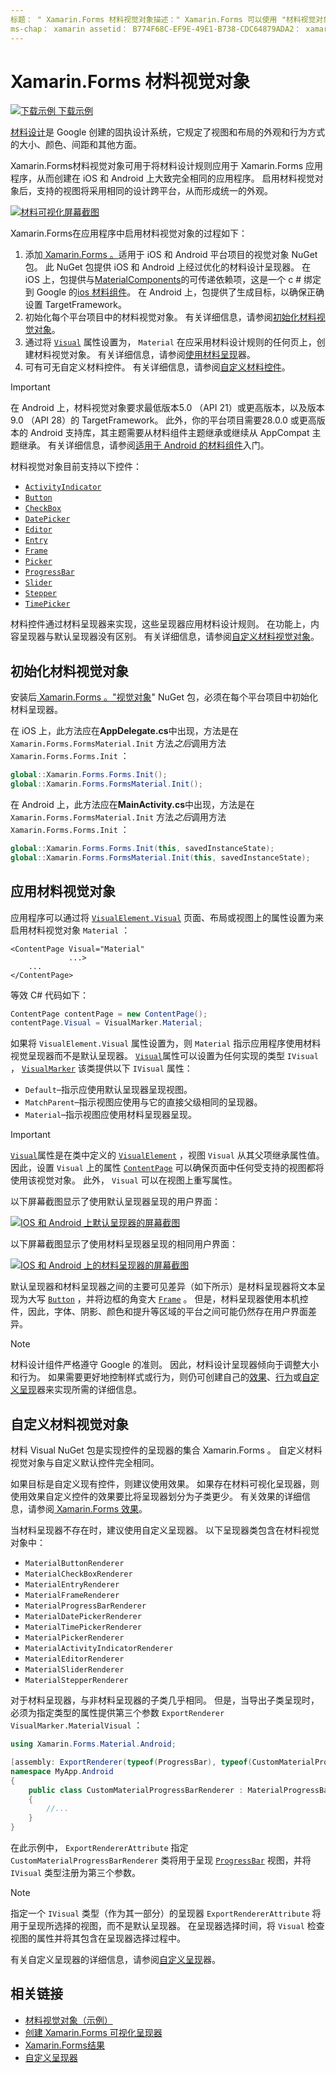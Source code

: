 ```yaml
---
标题： " Xamarin.Forms 材料视觉对象描述：" Xamarin.Forms 可以使用 "材料视觉对象" 创建 Xamarin.Forms 在 iOS 和 Android 上大致相同的应用程序。
ms-chap： xamarin assetid： B774F68C-EF9E-49E1-B738-CDC64879ADA2： xamarin 窗体作者： profexorgeek： jusjohns ms. 日期：11/25/2019 非 loc： [ Xamarin.Forms ， Xamarin.Essentials ]
---
```


# <a name="xamarinforms-material-visual"></a>Xamarin.Forms 材料视觉对象

[![下载示例](~/media/shared/download.png) 下载示例](https://docs.microsoft.com/samples/xamarin/xamarin-forms-samples/userinterface-visualdemos)

[材料设计](https://material.io)是 Google 创建的固执设计系统，它规定了视图和布局的外观和行为方式的大小、颜色、间距和其他方面。

Xamarin.Forms材料视觉对象可用于将材料设计规则应用于 Xamarin.Forms 应用程序，从而创建在 iOS 和 Android 上大致完全相同的应用程序。 启用材料视觉对象后，支持的视图将采用相同的设计跨平台，从而形成统一的外观。

[![材料可视化屏幕截图](material-visual-images/material-visual-cropped.png)](material-visual-images/material-visual.png#lightbox)

Xamarin.Forms在应用程序中启用材料视觉对象的过程如下：

1. 添加[ Xamarin.Forms 。](https://www.nuget.org/packages/Xamarin.Forms.Visual.Material/)适用于 iOS 和 Android 平台项目的视觉对象 NuGet 包。 此 NuGet 包提供 iOS 和 Android 上经过优化的材料设计呈现器。 在 iOS 上，包提供与[MaterialComponents](https://www.nuget.org/packages/Xamarin.iOS.MaterialComponents)的可传递依赖项，这是一个 c # 绑定到 Google 的[ios 材料组件](https://material.io/develop/ios/)。 在 Android 上，包提供了生成目标，以确保正确设置 TargetFramework。
1. 初始化每个平台项目中的材料视觉对象。 有关详细信息，请参阅[初始化材料视觉对象](#initialize-material-visual)。
1. 通过将 [`Visual`](xref:Xamarin.Forms.VisualElement.Visual) 属性设置为， `Material` 在应采用材料设计规则的任何页上，创建材料视觉对象。 有关详细信息，请参阅[使用材料呈现](#apply-material-visual)器。
1. 可有可无自定义材料控件。 有关详细信息，请参阅[自定义材料控件](#customize-material-visual)。

> [!IMPORTANT]
> 在 Android 上，材料视觉对象要求最低版本5.0 （API 21）或更高版本，以及版本9.0 （API 28）的 TargetFramework。 此外，你的平台项目需要28.0.0 或更高版本的 Android 支持库，其主题需要从材料组件主题继承或继续从 AppCompat 主题继承。 有关详细信息，请参阅[适用于 Android 的材料组件](https://github.com/material-components/material-components-android/blob/master/docs/getting-started.md)入门。

材料视觉对象目前支持以下控件：

- [`ActivityIndicator`](xref:Xamarin.Forms.ActivityIndicator)
- [`Button`](xref:Xamarin.Forms.Button)
- [`CheckBox`](xref:Xamarin.Forms.CheckBox)
- [`DatePicker`](xref:Xamarin.Forms.DatePicker)
- [`Editor`](xref:Xamarin.Forms.Editor)
- [`Entry`](xref:Xamarin.Forms.Entry)
- [`Frame`](xref:Xamarin.Forms.Frame)
- [`Picker`](xref:Xamarin.Forms.Picker)
- [`ProgressBar`](xref:Xamarin.Forms.ProgressBar)
- [`Slider`](xref:Xamarin.Forms.Slider)
- [`Stepper`](xref:Xamarin.Forms.Stepper)
- [`TimePicker`](xref:Xamarin.Forms.TimePicker)

材料控件通过材料呈现器来实现，这些呈现器应用材料设计规则。 在功能上，内容呈现器与默认呈现器没有区别。 有关详细信息，请参阅[自定义材料视觉对象](#customize-material-visual)。

## <a name="initialize-material-visual"></a>初始化材料视觉对象

安装后[ Xamarin.Forms 。"视觉对象](https://www.nuget.org/packages/Xamarin.Forms.Visual.Material/)" NuGet 包，必须在每个平台项目中初始化材料呈现器。

在 iOS 上，此方法应在**AppDelegate.cs**中出现，方法是在 `Xamarin.Forms.FormsMaterial.Init` 方法*之后*调用方法 `Xamarin.Forms.Forms.Init` ：

```csharp
global::Xamarin.Forms.Forms.Init();
global::Xamarin.Forms.FormsMaterial.Init();
```

在 Android 上，此方法应在**MainActivity.cs**中出现，方法是在 `Xamarin.Forms.FormsMaterial.Init` 方法*之后*调用方法 `Xamarin.Forms.Forms.Init` ：

```csharp
global::Xamarin.Forms.Forms.Init(this, savedInstanceState);
global::Xamarin.Forms.FormsMaterial.Init(this, savedInstanceState);
```

## <a name="apply-material-visual"></a>应用材料视觉对象

应用程序可以通过将 [`VisualElement.Visual`](xref:Xamarin.Forms.VisualElement.Visual) 页面、布局或视图上的属性设置为来启用材料视觉对象 `Material` ：

```xaml
<ContentPage Visual="Material"
             ...>
    ...
</ContentPage>
```

等效 C# 代码如下：

```csharp
ContentPage contentPage = new ContentPage();
contentPage.Visual = VisualMarker.Material;
```

如果将 `VisualElement.Visual` 属性设置为，则 `Material` 指示应用程序使用材料视觉呈现器而不是默认呈现器。 [`Visual`](xref:Xamarin.Forms.VisualElement.Visual)属性可以设置为任何实现的类型 `IVisual` ， [`VisualMarker`](xref:Xamarin.Forms.VisualMarker) 该类提供以下 `IVisual` 属性：

- `Default`–指示应使用默认呈现器呈现视图。
- `MatchParent`–指示视图应使用与它的直接父级相同的呈现器。
- `Material`–指示视图应使用材料呈现器呈现。

> [!IMPORTANT]
> [`Visual`](xref:Xamarin.Forms.VisualElement.Visual)属性是在类中定义的 [`VisualElement`](xref:Xamarin.Forms.VisualElement) ，视图 `Visual` 从其父项继承属性值。 因此，设置 `Visual` 上的属性 [`ContentPage`](xref:Xamarin.Forms.ContentPage) 可以确保页面中任何受支持的视图都将使用该视觉对象。 此外， `Visual` 可以在视图上重写属性。

以下屏幕截图显示了使用默认呈现器呈现的用户界面：

[![IOS 和 Android 上默认呈现器的屏幕截图](material-visual-images/default-renderers.png "使用默认呈现器的视图")](material-visual-images/default-renderers-large.png#lightbox)

以下屏幕截图显示了使用材料呈现器呈现的相同用户界面：

[![IOS 和 Android 上的材料呈现器的屏幕截图](material-visual-images/material-renderers.png "使用材料呈现器的视图")](material-visual-images/material-renderers-large.png#lightbox)

默认呈现器和材料呈现器之间的主要可见差异（如下所示）是材料呈现器将文本呈现为大写 [`Button`](xref:Xamarin.Forms.Button) ，并将边框的角变大 [`Frame`](xref:Xamarin.Forms.Frame) 。 但是，材料呈现器使用本机控件，因此，字体、阴影、颜色和提升等区域的平台之间可能仍然存在用户界面差异。

> [!NOTE]
> 材料设计组件严格遵守 Google 的准则。 因此，材料设计呈现器倾向于调整大小和行为。 如果需要更好地控制样式或行为，则仍可创建自己的[效果](~/xamarin-forms/app-fundamentals/effects/index.md)、[行为](~/xamarin-forms/app-fundamentals/behaviors/index.md)或[自定义呈现](~/xamarin-forms/app-fundamentals/custom-renderer/index.md)器来实现所需的详细信息。

## <a name="customize-material-visual"></a>自定义材料视觉对象

材料 Visual NuGet 包是实现控件的呈现器的集合 Xamarin.Forms 。 自定义材料视觉对象与自定义默认控件完全相同。

如果目标是自定义现有控件，则建议使用效果。 如果存在材料可视化呈现器，则使用效果自定义控件的效果要比将呈现器划分为子类更少。 有关效果的详细信息，请参阅[ Xamarin.Forms 效果](~/xamarin-forms/app-fundamentals/effects/index.md)。

当材料呈现器不存在时，建议使用自定义呈现器。 以下呈现器类包含在材料视觉对象中：

- `MaterialButtonRenderer`
- `MaterialCheckBoxRenderer`
- `MaterialEntryRenderer`
- `MaterialFrameRenderer`
- `MaterialProgressBarRenderer`
- `MaterialDatePickerRenderer`
- `MaterialTimePickerRenderer`
- `MaterialPickerRenderer`
- `MaterialActivityIndicatorRenderer`
- `MaterialEditorRenderer`
- `MaterialSliderRenderer`
- `MaterialStepperRenderer`

对于材料呈现器，与非材料呈现器的子类几乎相同。 但是，当导出子类呈现时，必须为指定类型的属性提供第三个参数 `ExportRenderer` `VisualMarker.MaterialVisual` ：

```csharp
using Xamarin.Forms.Material.Android;

[assembly: ExportRenderer(typeof(ProgressBar), typeof(CustomMaterialProgressBarRenderer), new[] { typeof(VisualMarker.MaterialVisual) })]
namespace MyApp.Android
{
    public class CustomMaterialProgressBarRenderer : MaterialProgressBarRenderer
    {
        //...
    }
}
```

在此示例中， `ExportRendererAttribute` 指定 `CustomMaterialProgressBarRenderer` 类将用于呈现 [`ProgressBar`](xref:Xamarin.Forms.ProgressBar) 视图，并将 `IVisual` 类型注册为第三个参数。

> [!NOTE]
> 指定一个 `IVisual` 类型（作为其一部分）的呈现器 `ExportRendererAttribute` 将用于呈现所选择的视图，而不是默认呈现器。 在呈现器选择时间，将 `Visual` 检查视图的属性并将其包含在呈现器选择过程中。

有关自定义呈现器的详细信息，请参阅[自定义呈现](~/xamarin-forms/app-fundamentals/custom-renderer/index.md)器。

## <a name="related-links"></a>相关链接

- [材料视觉对象（示例）](https://docs.microsoft.com/samples/xamarin/xamarin-forms-samples/userinterface-visualdemos)
- [创建 Xamarin.Forms 可视化呈现器](create.md)
- [Xamarin.Forms结果](~/xamarin-forms/app-fundamentals/effects/index.md)
- [自定义呈现器](~/xamarin-forms/app-fundamentals/custom-renderer/index.md)
